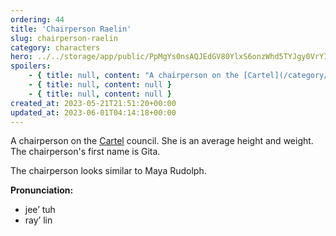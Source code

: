 ```yaml
---
ordering: 44
title: 'Chairperson Raelin'
slug: chairperson-raelin
category: characters
hero: ../../storage/app/public/PpMgYs0nsAQJEdGV80YlxS6onzWhd5TYJgy0VrYI.jpg
spoilers:
    - { title: null, content: "A chairperson on the [Cartel](/category/organizations/cartel) council. She is licensed to practice medicine. She is an average height and weight. The chairperson's first name is Gita.\r\n\r\nThe chairperson looks similar to Maya Rudolph.\r\n\r\n**Pronunciation:**\r\n- jee’ tuh\r\n- ray’ lin" }
    - { title: null, content: null }
    - { title: null, content: null }
created_at: 2023-05-21T21:51:20+00:00
updated_at: 2023-06-01T04:14:18+00:00
---
```

A chairperson on the [Cartel](/category/organizations/cartel) council. She is an average height and weight. The chairperson's first name is Gita.

The chairperson looks similar to Maya Rudolph.

**Pronunciation:**
- jee’ tuh
- ray’ lin